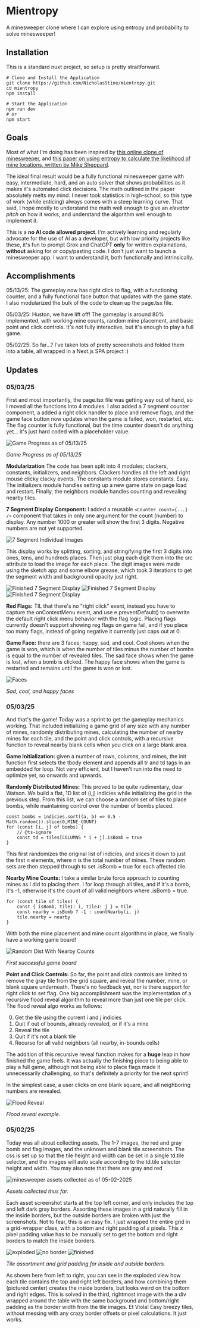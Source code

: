 # Mientropy
A minesweeper clone where I can explore using entropy and probability to solve minesweeper!


## Installation
This is a standard nuxt project, so setup is pretty straitforward.
```
# Clone and Install the Application
git clone https://github.com/NicholasStine/mientropy.git
cd mientropy
npm install

# Start the Application
npm run dev
# or
npm start
```


## Goals
Most of what I'm doing has been inspired by [this online clone of minesweeper](https://minesweeper.online/), and [this paper on using entropy to calculate the likelihood of mine locations, written by Mike Sheppard](https://minesweepergame.com/math/a-simple-minesweeper-algorithm-2023.pdf). 

The ideal final result would be a fully functional minesweeper game with easy, intermediate, hard, and an auto solver that shows probabilities as it makes it's automated click decisions. The math outlined in the paper absolutely melts my mind. I never took statistics in high-school, so this type of work (while enticing) always comes with a steep learning curve. That said, I hope mostly to understand the math well enough to give an *elevator pitch* on how it works, and understand the algorithm well enough to implement it.

This is a **no AI code allowed project**. I'm actively learning and regularly advocate for the use of AI as a developer, but with low priority projects like these, it's fun to prompt Grok and ChatGPT **only** for written explainations, **without** asking for or copy/pasting code. I don't just want to launch a minesweeper app. I want to understand it, both functionally and intrinsically. 

## Accomplishments
05/13/25: The gameplay now has right click to flag, with a functioning counter, and a fully functional face button that updates with the game state. I also modularized the bulk of the code to clean up the page.tsx file.

05/03/25: Huston, we have lift off! The gameplay is around 80% implemented, with working mine counts, random mine placement, and basic point and click controls. It's not fully interactive, but it's enough to play a full game.

05/02/25: So far...? I've taken lots of pretty screenshots and folded them into a table, all wrapped in a Next.js SPA project :)


## Updates

### 05/03/25

First and most importantly, the page.tsx file was getting way out of hand, so I moved all the functions into 4 modules. I also added a 7 segment counter component, a added a right click handler to place and remove flags, and the game face button now updates when the game is failed, won, restarted, etc. The flag counter is fully functional, but the time counter doesn't do anything yet... it's just hard coded with a placeholder value.

![Game Progress as of 05/13/25](/public/game_progress_05_13_25.png)

*Game Progress as of 05/13/25*

**Modularization**
The code has been split into 4 modules; clackers, constants, initializers, and neighbors. Clackers handles all the left and right mouse clicky clacky events. The constants module stores constants. Easy. The initializers module handles setting up a new game state on page load and restart. Finally, the neighbors module handles counting and revealing nearby tiles.

**7 Segment Display Component:** I added a reusable ```<Counter count={...} />``` component that takes in only one argument for the count (number) to display. Any number 1000 or greater will show the first 3 digits. Negative numbers are not yet supported. 

![7 Segment Individual Images](/public/7_segment/combined.png)

This display works by splitting, sorting, and stringifying the first 3 digits into ones, tens, and hundreds places. Then just plug each digit them into the src attribute to load the image for each place. The digit images were made using the sketch app and some elbow grease, which took 3 iterations to get the segment width and background opacity just right.

![Finished 7 Segment Display](/public/7_segment_987.png) ![Finished 7 Segment Display](/public/7_segment_135.png) ![Finished 7 Segment Display](/public/7_segment_260.png)

**Red Flags:** TIL that there's no "right click" event, instead you have to capture the onContextMenu event, and use e.preventDefault() to overwrite the default right click menu behavior with the flag logic. Placing flags currently doesn't support showing reg flags on game fail, and if you place too many flags, instead of going negative it currently just caps out at 0.

**Game Face:** there are 3 faces; happy, sad, and cool. Cool shows when the game is won, which is when the number of tiles minus the number of bombs is equal to the number of revealed tiles. The sad face shows when the game is lost, when a bomb is clicked. The happy face shows when the game is restarted and remains until the game is won or lost.

![Faces](/public/faces_combined.png)

*Sad, cool, and happy faces*

### 05/03/25
And that's the game! Today was a sprint to get the gameplay mechanics working. That included initializing a game grid of any size with any number of mines, randomly distributing mines, calculating the number of nearby mines for each tile, and the point and click controls, with a recursive function to reveal nearby blank cells when you click on a large blank area.

**Game Initialization:** given a number of rows, columns, and mines, the init function first selects the tbody element and appends all tr and td tags in an embedded for loop. Not very efficient, but I haven't run into the need to optimize yet, so onwards and upwards. 

**Randomly Distributed Mines:** This proved to be quite rudimentary, dear Watson. We build a flat, 1D list of (i,j) indicies while initializing the grid in the previous step. From this list, we can choose a random set of tiles to place bombs, while maintaining control over the number of bombs placed.
```
const bombs = indicies.sort((a, b) => 0.5 - Math.random()).slice(0,MINE_COUNT)
for (const [i, j] of bombs) {
    // @ts-ignore
    const td = tiles[COLUMNS * i + j].isBomb = true
}
```
This first randomizes the original list of indicies, and slices it down to just the first n elements, where n is the total number of mines. These random sets are then stepped through to set .isBomb = true for each affected tile.

**Nearby Mine Counts:** I take a similar brute force approach to counting mines as I did to placing them. I for loop through all tiles, and if it's a bomb, it's -1, otherwise it's the count of all valid neighbors where .isBomb = true.
```
for (const tile of tiles) {
    const { isBomb, tileI: i, tileJ: j } = tile
    const nearby = isBomb ? -1 : countNearby(i, j)
    tile.nearby = nearby
}
```

With both the mine placement and mine count algorithms in place, we finally have a working game board!

![Random Dist With Nearby Counts](/public/random-dist-with-nearby-counts.png)

*First successful game board*

**Point and Click Controls:** So far, the point and click controls are limited to remove the gray tile from the grid square, and reveal the number, mine, or blank square underneath. There's no feedback yet, nor is there support for right click to set flag. One big accomplishment was the implementation of a recursive flood reveal algorithm to reveal more than just one tile per click. The flood reveal algo works as follows:

0. Get the tile using the current i and j indicies
1. Quit if out of bounds, already revealed, or if it's a mine
2. Reveal the tile
3. Quit if it's not a blank tile
4. Recurse for all valid neighbors (all nearby, in-bounds cells)

The addition of this recursive reveal function makes for a **huge** leap in how finished the game feels. It was actually the finishing piece to being able to play a full game, although not being able to place flags made it unnecessarily challenging, so that's definitely a priority for the next sprint!

In the simplest case, a user clicks on one blank square, and all neighboring numbers are revealed.

![Flood Reveal](/public/flood-reveal.png)

*Flood reveal example.*

### 05/02/25

Today was all about collecting assets. The 1-7 images, the red and gray bomb and flag images, and the unknown and blank tile screenshots. The css is set up so that the tile height and width can be set in a single td.tile selector, and the images will auto scale according to the td.tile selector height and width. You may also note that there are gray and red 

![minesweeper assets collected as of 05-02-2025](/public/asset-test-grid.png)

*Assets collected thus far.*

Each asset screenshot starts at the top left corner, and only includes the top and left dark gray borders. Assorting these images in a grid naturally fill in the inside borders, but the outside borders are broken with just the screenshots. Not to fear, this is an easy fix. I just wrapped the entire grid in a grid-wrapper class, with a bottom and right padding of _x_ pixels. This _x_ pixel padding value has to be manually set to get the bottom and right borders to match the inside borders.

![exploded](/public/123-exploded.png) ![no border](/public/123-no-border.png) ![finished](/public/123-finished.png)

*Tile assortment and grid padding for inside and outside borders.*

As shown here from left to right, you can see in the exploded view how each tile contains the top and right left borders, and how combining them (pictured center) creates the inside borders, but looks weird on the bottom and right edges. This is solved in the third, rightmost image with the a div wrapped around the table with the same background and bottom/right padding as the border width from the tile images. Et Viola! Easy breezy tiles, without messing with any crazy border offsets or pixel calculations. It just works.